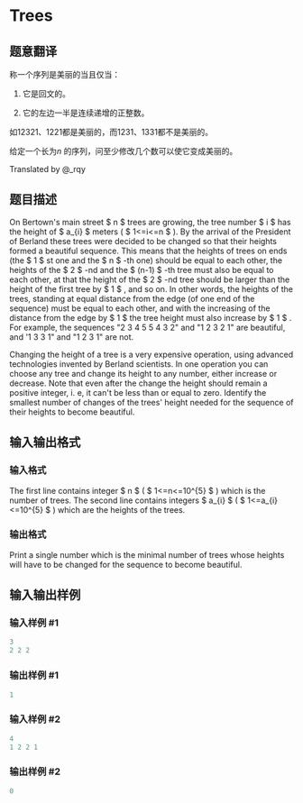 # Trees

## 题意翻译

称一个序列是美丽的当且仅当：

1. 它是回文的。

2. 它的左边一半是连续递增的正整数。

如12321、1221都是美丽的，而1231、1331都不是美丽的。

给定一个长为$n$ 的序列，问至少修改几个数可以使它变成美丽的。

Translated by @_rqy

## 题目描述

On Bertown's main street $ n $ trees are growing, the tree number $ i $ has the height of $ a_{i} $ meters ( $ 1<=i<=n $ ). By the arrival of the President of Berland these trees were decided to be changed so that their heights formed a beautiful sequence. This means that the heights of trees on ends (the $ 1 $ st one and the $ n $ -th one) should be equal to each other, the heights of the $ 2 $ -nd and the $ (n-1) $ -th tree must also be equal to each other, at that the height of the $ 2 $ -nd tree should be larger than the height of the first tree by $ 1 $ , and so on. In other words, the heights of the trees, standing at equal distance from the edge (of one end of the sequence) must be equal to each other, and with the increasing of the distance from the edge by $ 1 $ the tree height must also increase by $ 1 $ . For example, the sequences "2 3 4 5 5 4 3 2" and "1 2 3 2 1" are beautiful, and '1 3 3 1" and "1 2 3 1" are not.

Changing the height of a tree is a very expensive operation, using advanced technologies invented by Berland scientists. In one operation you can choose any tree and change its height to any number, either increase or decrease. Note that even after the change the height should remain a positive integer, i. e, it can't be less than or equal to zero. Identify the smallest number of changes of the trees' height needed for the sequence of their heights to become beautiful.

## 输入输出格式

### 输入格式

The first line contains integer $ n $ ( $ 1<=n<=10^{5} $ ) which is the number of trees. The second line contains integers $ a_{i} $ ( $ 1<=a_{i}<=10^{5} $ ) which are the heights of the trees.

### 输出格式

Print a single number which is the minimal number of trees whose heights will have to be changed for the sequence to become beautiful.

## 输入输出样例

### 输入样例 #1

```cpp
3
2 2 2

```
### 输出样例 #1

```cpp
1

```
### 输入样例 #2

```cpp
4
1 2 2 1

```
### 输出样例 #2

```cpp
0

```
